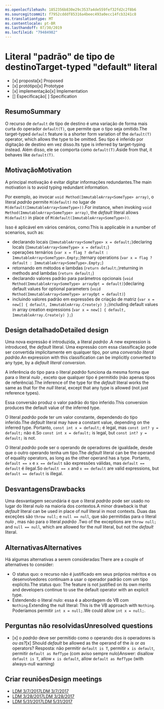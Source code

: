 ```yaml
---
ms.openlocfilehash: 1852356b830e29c3537a4de559fef32fd2c2f8b6
ms.sourcegitcommit: f7952cdddf85316a4beec493a0ecc14fcb3241c8
ms.translationtype: MT
ms.contentlocale: pt-BR
ms.lasthandoff: 07/30/2019
ms.locfileid: "79484982"
---
```

# <a name="target-typed-default-literal"></a><span data-ttu-id="ddcb9-101">Literal "padrão" de tipo de destino</span><span class="sxs-lookup"><span data-stu-id="ddcb9-101">Target-typed "default" literal</span></span>

* <span data-ttu-id="ddcb9-102">[x] proposta</span><span class="sxs-lookup"><span data-stu-id="ddcb9-102">[x] Proposed</span></span>
* <span data-ttu-id="ddcb9-103">[x] protótipo</span><span class="sxs-lookup"><span data-stu-id="ddcb9-103">[x] Prototype</span></span>
* <span data-ttu-id="ddcb9-104">[x] implementação</span><span class="sxs-lookup"><span data-stu-id="ddcb9-104">[x] Implementation</span></span>
* <span data-ttu-id="ddcb9-105">[] Especificação</span><span class="sxs-lookup"><span data-stu-id="ddcb9-105">[ ] Specification</span></span>

## <a name="summary"></a><span data-ttu-id="ddcb9-106">Resumo</span><span class="sxs-lookup"><span data-stu-id="ddcb9-106">Summary</span></span>
[summary]: #summary

<span data-ttu-id="ddcb9-107">O recurso de `default` de tipo de destino é uma variação de forma mais curta do operador `default(T)`, que permite que o tipo seja omitido.</span><span class="sxs-lookup"><span data-stu-id="ddcb9-107">The target-typed `default` feature is a shorter form variation of the `default(T)` operator, which allows the type to be omitted.</span></span> <span data-ttu-id="ddcb9-108">Seu tipo é inferido por digitação de destino em vez disso.</span><span class="sxs-lookup"><span data-stu-id="ddcb9-108">Its type is inferred by target-typing instead.</span></span> <span data-ttu-id="ddcb9-109">Além disso, ele se comporta como `default(T)`.</span><span class="sxs-lookup"><span data-stu-id="ddcb9-109">Aside from that, it behaves like `default(T)`.</span></span>

## <a name="motivation"></a><span data-ttu-id="ddcb9-110">Motivação</span><span class="sxs-lookup"><span data-stu-id="ddcb9-110">Motivation</span></span>
[motivation]: #motivation

<span data-ttu-id="ddcb9-111">A principal motivação é evitar digitar informações redundantes.</span><span class="sxs-lookup"><span data-stu-id="ddcb9-111">The main motivation is to avoid typing redundant information.</span></span>

<span data-ttu-id="ddcb9-112">Por exemplo, ao invocar `void Method(ImmutableArray<SomeType> array)`, o literal *padrão* permite `M(default)` no lugar de `M(default(ImmutableArray<SomeType>))`.</span><span class="sxs-lookup"><span data-stu-id="ddcb9-112">For instance, when invoking `void Method(ImmutableArray<SomeType> array)`, the *default* literal allows `M(default)` in place of `M(default(ImmutableArray<SomeType>))`.</span></span>

<span data-ttu-id="ddcb9-113">Isso é aplicável em vários cenários, como:</span><span class="sxs-lookup"><span data-stu-id="ddcb9-113">This is applicable in a number of scenarios, such as:</span></span>

- <span data-ttu-id="ddcb9-114">declarando locais (`ImmutableArray<SomeType> x = default;`)</span><span class="sxs-lookup"><span data-stu-id="ddcb9-114">declaring locals (`ImmutableArray<SomeType> x = default;`)</span></span>
- <span data-ttu-id="ddcb9-115">operações ternários (`var x = flag ? default : ImmutableArray<SomeType>.Empty;`)</span><span class="sxs-lookup"><span data-stu-id="ddcb9-115">ternary operations (`var x = flag ? default : ImmutableArray<SomeType>.Empty;`)</span></span>
- <span data-ttu-id="ddcb9-116">retornando em métodos e lambdas (`return default;`)</span><span class="sxs-lookup"><span data-stu-id="ddcb9-116">returning in methods and lambdas (`return default;`)</span></span>
- <span data-ttu-id="ddcb9-117">declarando valores padrão para parâmetros opcionais (`void Method(ImmutableArray<SomeType> arrayOpt = default)`)</span><span class="sxs-lookup"><span data-stu-id="ddcb9-117">declaring default values for optional parameters (`void Method(ImmutableArray<SomeType> arrayOpt = default)`)</span></span>
- <span data-ttu-id="ddcb9-118">incluindo valores padrão em expressões de criação de matriz (`var x = new[] { default, ImmutableArray.Create(y) };`)</span><span class="sxs-lookup"><span data-stu-id="ddcb9-118">including default values in array creation expressions (`var x = new[] { default, ImmutableArray.Create(y) };`)</span></span>


## <a name="detailed-design"></a><span data-ttu-id="ddcb9-119">Design detalhado</span><span class="sxs-lookup"><span data-stu-id="ddcb9-119">Detailed design</span></span>
[design]: #detailed-design

<span data-ttu-id="ddcb9-120">Uma nova expressão é introduzida, a literal *padrão* .</span><span class="sxs-lookup"><span data-stu-id="ddcb9-120">A new expression is introduced, the *default* literal.</span></span> <span data-ttu-id="ddcb9-121">Uma expressão com essa classificação pode ser convertida implicitamente em qualquer tipo, por uma *conversão literal padrão*.</span><span class="sxs-lookup"><span data-stu-id="ddcb9-121">An expression with this classification can be implicitly converted to any type, by a *default literal conversion*.</span></span> 

<span data-ttu-id="ddcb9-122">A inferência do tipo para o literal *padrão* funciona da mesma forma que para o literal *nulo* , exceto que qualquer tipo é permitido (não apenas tipos de referência).</span><span class="sxs-lookup"><span data-stu-id="ddcb9-122">The inference of the type for the *default* literal works the same as that for the *null* literal, except that any type is allowed (not just reference types).</span></span>

<span data-ttu-id="ddcb9-123">Essa conversão produz o valor padrão do tipo inferido.</span><span class="sxs-lookup"><span data-stu-id="ddcb9-123">This conversion produces the default value of the inferred type.</span></span>

<span data-ttu-id="ddcb9-124">O literal *padrão* pode ter um valor constante, dependendo do tipo inferido.</span><span class="sxs-lookup"><span data-stu-id="ddcb9-124">The *default* literal may have a constant value, depending on the inferred type.</span></span> <span data-ttu-id="ddcb9-125">Portanto, `const int x = default;` é legal, mas `const int? y = default;` não é.</span><span class="sxs-lookup"><span data-stu-id="ddcb9-125">So `const int x = default;` is legal, but `const int? y = default;` is not.</span></span>

<span data-ttu-id="ddcb9-126">O literal *padrão* pode ser o operando de operadores de igualdade, desde que o outro operando tenha um tipo.</span><span class="sxs-lookup"><span data-stu-id="ddcb9-126">The *default* literal can be the operand of equality operators, as long as the other operand has a type.</span></span> <span data-ttu-id="ddcb9-127">Portanto, `default == x` e `x == default` são expressões válidas, mas `default == default` é ilegal.</span><span class="sxs-lookup"><span data-stu-id="ddcb9-127">So `default == x` and `x == default` are valid expressions, but `default == default` is illegal.</span></span>

## <a name="drawbacks"></a><span data-ttu-id="ddcb9-128">Desvantagens</span><span class="sxs-lookup"><span data-stu-id="ddcb9-128">Drawbacks</span></span>
[drawbacks]: #drawbacks

<span data-ttu-id="ddcb9-129">Uma desvantagem secundária é que o literal *padrão* pode ser usado no lugar do literal *nulo* na maioria dos contextos.</span><span class="sxs-lookup"><span data-stu-id="ddcb9-129">A minor drawback is that *default* literal can be used in place of *null* literal in most contexts.</span></span> <span data-ttu-id="ddcb9-130">Duas das exceções são `throw null;` e `null == null`, que são permitidas para o literal *nulo* , mas não para o literal *padrão* .</span><span class="sxs-lookup"><span data-stu-id="ddcb9-130">Two of the exceptions are `throw null;` and `null == null`, which are allowed for the *null* literal, but not the *default* literal.</span></span>

## <a name="alternatives"></a><span data-ttu-id="ddcb9-131">Alternativas</span><span class="sxs-lookup"><span data-stu-id="ddcb9-131">Alternatives</span></span>
[alternatives]: #alternatives

<span data-ttu-id="ddcb9-132">Há algumas alternativas a serem consideradas:</span><span class="sxs-lookup"><span data-stu-id="ddcb9-132">There are a couple of alternatives to consider:</span></span>

- <span data-ttu-id="ddcb9-133">O status quo: o recurso não é justificado em seus próprios méritos e os desenvolvedores continuam a usar o operador padrão com um tipo explícito.</span><span class="sxs-lookup"><span data-stu-id="ddcb9-133">The status quo:  The feature is not justified on its own merits and developers continue to use the default operator with an explicit type.</span></span>
- <span data-ttu-id="ddcb9-134">Estendendo o literal nulo: essa é a abordagem do VB com `Nothing`.</span><span class="sxs-lookup"><span data-stu-id="ddcb9-134">Extending the null literal: This is the VB approach with `Nothing`.</span></span> <span data-ttu-id="ddcb9-135">Poderíamos permitir `int x = null;`.</span><span class="sxs-lookup"><span data-stu-id="ddcb9-135">We could allow `int x = null;`.</span></span>

## <a name="unresolved-questions"></a><span data-ttu-id="ddcb9-136">Perguntas não resolvidas</span><span class="sxs-lookup"><span data-stu-id="ddcb9-136">Unresolved questions</span></span>
[unresolved]: #unresolved-questions

- <span data-ttu-id="ddcb9-137">[x] o *padrão* deve ser permitido como o operando dos *is* operadores is *ou as?*</span><span class="sxs-lookup"><span data-stu-id="ddcb9-137">[x] Should *default* be allowed as the operand of the *is* or *as* operators?</span></span> <span data-ttu-id="ddcb9-138">Resposta: não permitir `default is T`, permitir `x is default`, permitir `default as RefType` (com aviso sempre nulo)</span><span class="sxs-lookup"><span data-stu-id="ddcb9-138">Answer:  disallow `default is T`, allow `x is default`, allow `default as RefType` (with always-null warning)</span></span>

## <a name="design-meetings"></a><span data-ttu-id="ddcb9-139">Criar reuniões</span><span class="sxs-lookup"><span data-stu-id="ddcb9-139">Design meetings</span></span>

- [<span data-ttu-id="ddcb9-140">LDM 3/7/2017</span><span class="sxs-lookup"><span data-stu-id="ddcb9-140">LDM 3/7/2017</span></span>](https://github.com/dotnet/csharplang/blob/master/meetings/2017/LDM-2017-03-07.md)
- [<span data-ttu-id="ddcb9-141">LDM 3/28/2017</span><span class="sxs-lookup"><span data-stu-id="ddcb9-141">LDM 3/28/2017</span></span>](https://github.com/dotnet/csharplang/blob/master/meetings/2017/LDM-2017-03-28.md)
- [<span data-ttu-id="ddcb9-142">LDM 5/31/2017</span><span class="sxs-lookup"><span data-stu-id="ddcb9-142">LDM 5/31/2017</span></span>](https://github.com/dotnet/csharplang/blob/master/meetings/2017/LDM-2017-05-31.md#default-in-operators)
